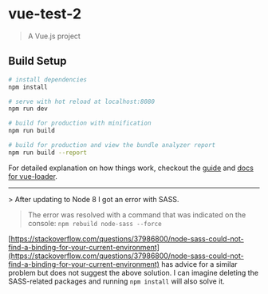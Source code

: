 # vue-test-2

> A Vue.js project

## Build Setup

``` bash
# install dependencies
npm install

# serve with hot reload at localhost:8080
npm run dev

# build for production with minification
npm run build

# build for production and view the bundle analyzer report
npm run build --report
```

For detailed explanation on how things work, checkout the [guide](http://vuejs-templates.github.io/webpack/) and [docs for vue-loader](http://vuejs.github.io/vue-loader).

<hr />
> After updating to Node 8 I got an error with SASS.

> The error was resolved with a command that was indicated on the console: `npm rebuild node-sass --force`

[https://stackoverflow.com/questions/37986800/node-sass-could-not-find-a-binding-for-your-current-environment](https://stackoverflow.com/questions/37986800/node-sass-could-not-find-a-binding-for-your-current-environment) has advice for a similar problem but does not suggest the above solution. I can imagine deleting the SASS-related packages and running `npm install` will also solve it.
